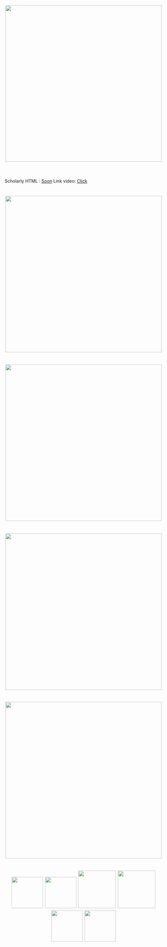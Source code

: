 
  <h1 align = "center"><img src="https://i.imgur.com/tDf0eQX.png" width="500" align="middle"> </h1>
  <br>
  <br>
   Scholarly HTML : <a href="www.google.ro">Soon</a>
   Link video: <a href="https://youtu.be/iwnvXq-p1bw">Click</a>
  <br>
  <h1 align = "center"> <img src="https://i.imgur.com/Y4kZQ2F.png" width="500" align="middle"> </h1>
  <h1 align = "center"> <img src="https://i.imgur.com/hS4XZq9.png" width="500" align="middle"> </h1>
  <h1 align = "center"> <img src="https://i.imgur.com/OJjWoAn.png" width="500" align="middle"> </h1>
  <h1 align = "center"> <img src="https://i.imgur.com/SnTYrq9.png" width="500" align="middle"> </h1>

 <h1 align = "center"> 
  <img src="https://i.imgur.com/RoRNzEB.png"  width="100">
  <img src="https://i.imgur.com/6KLN1Y9.png"  width="100">
  <img src="https://i.imgur.com/YEQbhub.png"  width="120">
  <img src="https://i.imgur.com/XFsBcmD.png"  width="120">
  <img src="https://i.imgur.com/yB35DQw.png"  width="100">
  <img src="https://i.imgur.com/JuW3xUg.png"  width="100">
</h1>
